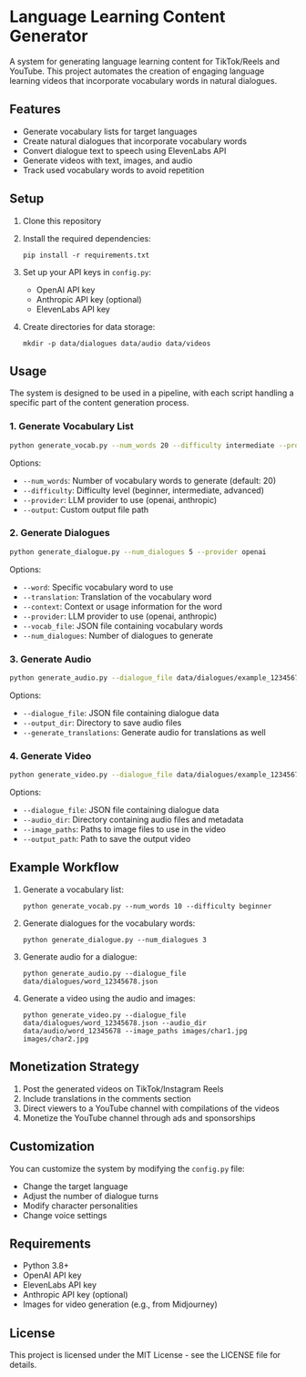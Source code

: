 # Language Learning Content Generator

A system for generating language learning content for TikTok/Reels and YouTube. This project automates the creation of engaging language learning videos that incorporate vocabulary words in natural dialogues.

## Features

- Generate vocabulary lists for target languages
- Create natural dialogues that incorporate vocabulary words
- Convert dialogue text to speech using ElevenLabs API
- Generate videos with text, images, and audio
- Track used vocabulary words to avoid repetition

## Setup

1. Clone this repository
2. Install the required dependencies:
   ```
   pip install -r requirements.txt
   ```
3. Set up your API keys in `config.py`:
   - OpenAI API key
   - Anthropic API key (optional)
   - ElevenLabs API key

4. Create directories for data storage:
   ```
   mkdir -p data/dialogues data/audio data/videos
   ```

## Usage

The system is designed to be used in a pipeline, with each script handling a specific part of the content generation process.

### 1. Generate Vocabulary List

```bash
python generate_vocab.py --num_words 20 --difficulty intermediate --provider openai
```

Options:
- `--num_words`: Number of vocabulary words to generate (default: 20)
- `--difficulty`: Difficulty level (beginner, intermediate, advanced)
- `--provider`: LLM provider to use (openai, anthropic)
- `--output`: Custom output file path

### 2. Generate Dialogues

```bash
python generate_dialogue.py --num_dialogues 5 --provider openai
```

Options:
- `--word`: Specific vocabulary word to use
- `--translation`: Translation of the vocabulary word
- `--context`: Context or usage information for the word
- `--provider`: LLM provider to use (openai, anthropic)
- `--vocab_file`: JSON file containing vocabulary words
- `--num_dialogues`: Number of dialogues to generate

### 3. Generate Audio

```bash
python generate_audio.py --dialogue_file data/dialogues/example_12345678.json
```

Options:
- `--dialogue_file`: JSON file containing dialogue data
- `--output_dir`: Directory to save audio files
- `--generate_translations`: Generate audio for translations as well

### 4. Generate Video

```bash
python generate_video.py --dialogue_file data/dialogues/example_12345678.json --audio_dir data/audio/example_12345678 --image_paths images/character1.jpg images/character2.jpg
```

Options:
- `--dialogue_file`: JSON file containing dialogue data
- `--audio_dir`: Directory containing audio files and metadata
- `--image_paths`: Paths to image files to use in the video
- `--output_path`: Path to save the output video

## Example Workflow

1. Generate a vocabulary list:
   ```
   python generate_vocab.py --num_words 10 --difficulty beginner
   ```

2. Generate dialogues for the vocabulary words:
   ```
   python generate_dialogue.py --num_dialogues 3
   ```

3. Generate audio for a dialogue:
   ```
   python generate_audio.py --dialogue_file data/dialogues/word_12345678.json
   ```

4. Generate a video using the audio and images:
   ```
   python generate_video.py --dialogue_file data/dialogues/word_12345678.json --audio_dir data/audio/word_12345678 --image_paths images/char1.jpg images/char2.jpg
   ```

## Monetization Strategy

1. Post the generated videos on TikTok/Instagram Reels
2. Include translations in the comments section
3. Direct viewers to a YouTube channel with compilations of the videos
4. Monetize the YouTube channel through ads and sponsorships

## Customization

You can customize the system by modifying the `config.py` file:
- Change the target language
- Adjust the number of dialogue turns
- Modify character personalities
- Change voice settings

## Requirements

- Python 3.8+
- OpenAI API key
- ElevenLabs API key
- Anthropic API key (optional)
- Images for video generation (e.g., from Midjourney)

## License

This project is licensed under the MIT License - see the LICENSE file for details. 